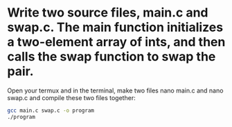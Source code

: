 # Write two source files, main.c and swap.c. The main function initializes a two-element array of ints, and then calls the swap function to swap the pair.
Open your termux and in the terminal, make two files nano main.c and nano swap.c and compile these two files together:
```bash
gcc main.c swap.c -o program
./program
```
